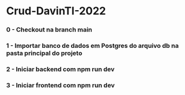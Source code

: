 # Crud-DavinTI-2022

### 0 - Checkout na branch main
### 1 - Importar banco de dados em Postgres do arquivo db na pasta principal do projeto

### 2 - Iniciar backend com npm run dev

### 3 - Iniciar frontend com npm run dev

